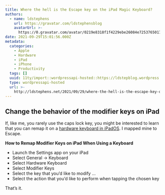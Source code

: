 ```yaml
---
title: Where the hell is the Escape key on the iPad Magic Keyboard?
authors:
  - name: ldstephens
    url: https://gravatar.com/ldstephensblog
    avatarUrl: >-
      https://0.gravatar.com/avatar/0219e8318f1f4229ebe26084e7253765017f43ca0c631be37dc6d0b8ad6e40a4?s=96&d=identicon&r=G
date: 2021-09-29T15:01:56.000Z
metadata:
  categories:
    - Apple
    - Hardware
    - iPad
    - iPhone
    - Productivity
  tags: []
  uuid: 11ty/import::wordpressapi-hosted::https://ldstepblog.wordpress.com/?p=2985
  type: wordpressapi-hosted
  url: >-
    http://ldstephens.net/2021/09/29/where-the-hell-is-the-escape-key-on-the-ipad-magic-keyboard/
---
```

## Change the behavior of the modifier keys on iPad

If, like me, you rarely use the caps lock key, you might be interested to learn that you can remap it on a [hardware keyboard in iPadOS](https://www.apple.com/ipad-keyboards/). I mapped mine to Escape.

**How to Remap Modifier Keys on iPad When Using a Keyboard**

-   Launch the Settings app on your ‌iPad‌
-   Select General -> Keyboard
-   Select Hardware Keyboard
-   Select Modifier Keys
-   Select the key that you’d like to modify …
-   Select the action that you’d like to perform when tapping the chosen key

That’s it.